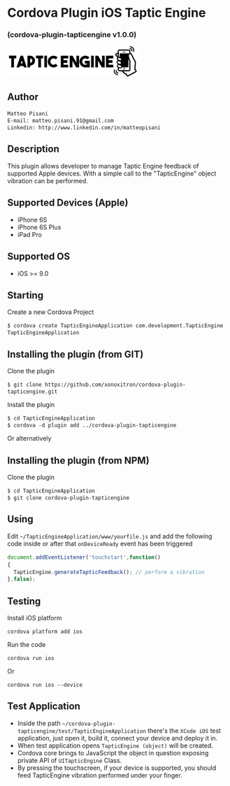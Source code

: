 # Cordova Plugin iOS Taptic Engine
### (cordova-plugin-tapticengine v1.0.0)

<img src="cordova-plugin-tapticengine-icon.png" width="300"/>&nbsp;

## Author
```
Matteo Pisani
E-mail: matteo.pisani.91@gmail.com
Linkedin: http://www.linkedin.com/in/matteopisani
```

## Description
This plugin allows developer to manage Taptic Engine feedback of supported Apple devices.
With a simple call to the "TapticEngine" object vibration can be performed.

## Supported Devices (Apple)
- iPhone 6S
- iPhone 6S Plus
- iPad Pro

## Supported OS
- iOS >= 9.0

## Starting
Create a new Cordova Project

    $ cordova create TapticEngineApplication com.development.TapticEngine TapticEngineApplication

## Installing the plugin (from GIT)
Clone the plugin

    $ git clone https://github.com/xonoxitron/cordova-plugin-tapticengine.git

Install the plugin

    $ cd TapticEngineApplication
    $ cordova -d plugin add ../cordova-plugin-tapticengine

Or alternatively

## Installing the plugin (from NPM)
Clone the plugin

    $ cd TapticEngineApplication
    $ git clone cordova-plugin-tapticengine

## Using
Edit `~/TapticEngineApplication/www/yourfile.js` and add the following code inside or after that `onDeviceReady` event has been triggered

```js
document.addEventListener('touchstart',function()
{
  TapticEngine.generateTapticFeedback(); // perform a vibration
},false);
```

## Testing
Install iOS platform

    cordova platform add ios

Run the code

    cordova run ios

Or

    cordova run ios --device

## Test Application
- Inside the path `~/cordova-plugin-tapticengine/test/TapticEngineApplication` there's the `XCode iOS` test application,
just open it, build it, connect your device and deploy it in.
- When test application opens `TapticEngine (object)` will be created.
- Cordova core brings to JavaScript the object in question exposing private API of `UITapticEngine` Class.
- By pressing the touchscreen, if your device is supported, you should feed TapticEngine vibration performed under your finger.
